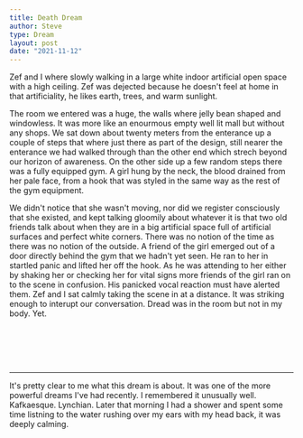 ```yaml
---
title: Death Dream
author: Steve
type: Dream 
layout: post
date: "2021-11-12"
---
```


Zef and I where slowly walking in a large white indoor artificial open space with a high ceiling. Zef was dejected because he doesn't feel at home in that artificiality, he likes earth, trees, and warm sunlight. 

The room we entered was a huge, the walls where jelly bean shaped and windowless. It was more like an enourmous empty well lit mall but without any shops. We sat down about twenty meters from the enterance up a couple of steps that where just there as part of the design, still nearer the enterance we had walked through than the other end which strech beyond our horizon of awareness. On the other side up a few random steps there was a fully equipped gym. A girl hung by the neck, the blood drained from her pale face, from a hook that was styled in the same way as the rest of the gym equipment. 

We didn't notice that she wasn't moving, nor did we register consciously that she existed, and kept talking gloomily about whatever it is that two old friends talk about when they are in a big artificial space full of artificial surfaces and perfect white corners. There was no notion of the time as there was no notion of the outside. A friend of the girl emerged out of a door directly behind the gym that we hadn't yet seen. He ran to her in startled panic and lifted her off the hook. As he was attending to her either by shaking her or checking her for vital signs more friends of the girl ran on to the scene in confusion. His panicked vocal reaction must have alerted them. Zef and I sat calmly taking the scene in at a distance. It was striking enough to interupt our conversation. Dread was in the room but not in my body. Yet.

<br/><br/><br/><br/>

---

It's pretty clear to me what this dream is about. It was one of the more powerful dreams I've had recently. I remembered it unusually well. Kafkaesque. Lynchian. Later that morning I had a shower and spent some time listning to the water rushing over my ears with my head back, it was deeply calming. 


